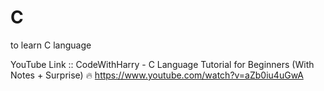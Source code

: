 # C
to learn C language

YouTube Link :: 
CodeWithHarry - C Language Tutorial for Beginners (With Notes + Surprise) 🔥
https://www.youtube.com/watch?v=aZb0iu4uGwA


